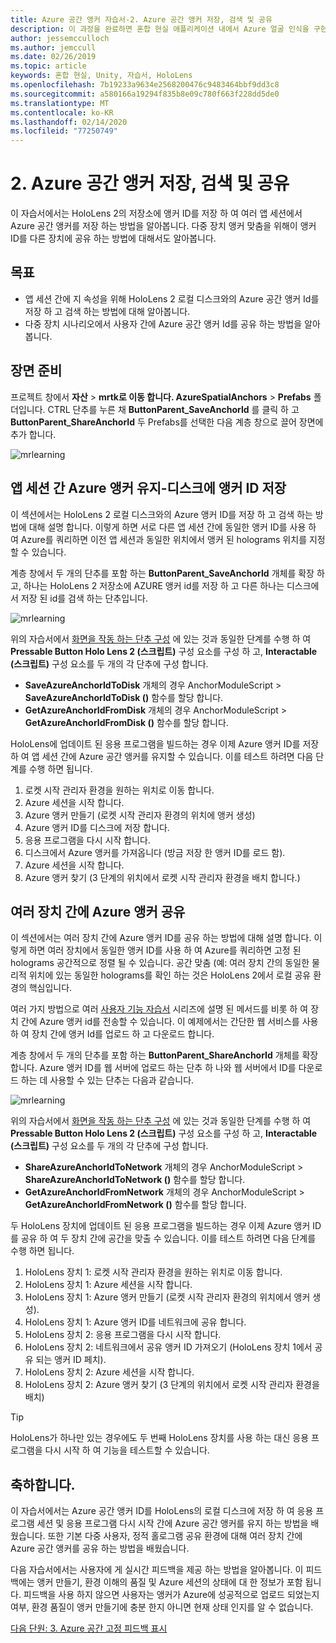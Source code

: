 ```yaml
---
title: Azure 공간 앵커 자습서-2. Azure 공간 앵커 저장, 검색 및 공유
description: 이 과정을 완료하면 혼합 현실 애플리케이션 내에서 Azure 얼굴 인식을 구현하는 방법을 이해할 수 있습니다.
author: jessemcculloch
ms.author: jemccull
ms.date: 02/26/2019
ms.topic: article
keywords: 혼합 현실, Unity, 자습서, HoloLens
ms.openlocfilehash: 7b19233a9634e2568200476c9483464bbf9dd3c8
ms.sourcegitcommit: a580166a19294f835b8e09c780f663f228dd5de0
ms.translationtype: MT
ms.contentlocale: ko-KR
ms.lasthandoff: 02/14/2020
ms.locfileid: "77250749"
---
```

# <a name="2-saving-retrieving-and-sharing-azure-spatial-anchors"></a>2. Azure 공간 앵커 저장, 검색 및 공유

이 자습서에서는 HoloLens 2의 저장소에 앵커 ID를 저장 하 여 여러 앱 세션에서 Azure 공간 앵커를 저장 하는 방법을 알아봅니다. 다중 장치 앵커 맞춤을 위해이 앵커 ID를 다른 장치에 공유 하는 방법에 대해서도 알아봅니다.

## <a name="objectives"></a>목표

* 앱 세션 간에 지 속성을 위해 HoloLens 2 로컬 디스크와의 Azure 공간 앵커 Id를 저장 하 고 검색 하는 방법에 대해 알아봅니다.
* 다중 장치 시나리오에서 사용자 간에 Azure 공간 앵커 Id를 공유 하는 방법을 알아봅니다.

## <a name="preparing-the-scene"></a>장면 준비

프로젝트 창에서 **자산** > **mrtk로 이동 합니다. AzureSpatialAnchors** > **Prefabs** 폴더입니다. CTRL 단추를 누른 채 **ButtonParent_SaveAnchorId** 를 클릭 하 고 **ButtonParent_ShareAnchorId** 두 Prefabs를 선택한 다음 계층 창으로 끌어 장면에 추가 합니다.

![mrlearning](images/mrlearning-asa/tutorial2-section1-step1-1.png)

## <a name="persist-azure-anchors-between-app-sessions---save-anchor-id-to-disk"></a>앱 세션 간 Azure 앵커 유지-디스크에 앵커 ID 저장
<!-- TODO: Consider renaming to 'Persist Azure Anchors between app sessions' -->

이 섹션에서는 HoloLens 2 로컬 디스크와의 Azure 앵커 ID를 저장 하 고 검색 하는 방법에 대해 설명 합니다. 이렇게 하면 서로 다른 앱 세션 간에 동일한 앵커 ID를 사용 하 여 Azure를 쿼리하면 이전 앱 세션과 동일한 위치에서 앵커 된 holograms 위치를 지정할 수 있습니다.

계층 창에서 두 개의 단추를 포함 하는 **ButtonParent_SaveAnchorId** 개체를 확장 하 고, 하나는 HoloLens 2 저장소에 AZURE 앵커 id를 저장 하 고 다른 하나는 디스크에서 저장 된 id를 검색 하는 단추입니다.

![mrlearning](images/mrlearning-asa/tutorial2-section2-step1-1.png)

위의 자습서에서 [화면을 작동 하는 단추 구성](mrlearning-asa-ch1.md#configuring-the-buttons-to-operate-the-scene) 에 있는 것과 동일한 단계를 수행 하 여 **Pressable Button Holo Lens 2 (스크립트)** 구성 요소를 구성 하 고, **Interactable (스크립트)** 구성 요소를 두 개의 각 단추에 구성 합니다.

* **SaveAzureAnchorIdToDisk** 개체의 경우 AnchorModuleScript > **SaveAzureAnchorIdToDisk ()** 함수를 할당 합니다.
* **GetAzureAnchorIdFromDisk** 개체의 경우 AnchorModuleScript > **GetAzureAnchorIdFromDisk ()** 함수를 할당 합니다.

HoloLens에 업데이트 된 응용 프로그램을 빌드하는 경우 이제 Azure 앵커 ID를 저장 하 여 앱 세션 간에 Azure 공간 앵커를 유지할 수 있습니다. 이를 테스트 하려면 다음 단계를 수행 하면 됩니다.

1. 로켓 시작 관리자 환경을 원하는 위치로 이동 합니다.
2. Azure 세션을 시작 합니다.
3. Azure 앵커 만들기 (로켓 시작 관리자 환경의 위치에 앵커 생성)
4. Azure 앵커 ID를 디스크에 저장 합니다.
5. 응용 프로그램을 다시 시작 합니다.
6. 디스크에서 Azure 앵커를 가져옵니다 (방금 저장 한 앵커 ID를 로드 함).
7. Azure 세션을 시작 합니다.
8. Azure 앵커 찾기 (3 단계의 위치에서 로켓 시작 관리자 환경을 배치 합니다.)

## <a name="share-azure-anchors-between-multiple-devices"></a>여러 장치 간에 Azure 앵커 공유

이 섹션에서는 여러 장치 간에 Azure 앵커 ID를 공유 하는 방법에 대해 설명 합니다. 이렇게 하면 여러 장치에서 동일한 앵커 ID를 사용 하 여 Azure를 쿼리하면 고정 된 holograms 공간적으로 정렬 될 수 있습니다. 공간 맞춤 (예: 여러 장치 간의 동일한 물리적 위치에 있는 동일한 holograms를 확인 하는 것은 HoloLens 2에서 로컬 공유 환경의 핵심입니다.

여러 가지 방법으로 여러 [사용자 기능 자습서](mrlearning-sharing(photon)-ch1.md) 시리즈에 설명 된 메서드를 비롯 하 여 장치 간에 Azure 앵커 id를 전송할 수 있습니다. 이 예제에서는 간단한 웹 서비스를 사용 하 여 장치 간에 앵커 Id를 업로드 하 고 다운로드 합니다.

계층 창에서 두 개의 단추를 포함 하는 **ButtonParent_ShareAnchorId** 개체를 확장 합니다. Azure 앵커 ID를 웹 서버에 업로드 하는 단추 하 나와 웹 서버에서 ID를 다운로드 하는 데 사용할 수 있는 단추는 다음과 같습니다.

![mrlearning](images/mrlearning-asa/tutorial2-section3-step1-1.png)

위의 자습서에서 [화면을 작동 하는 단추 구성](mrlearning-asa-ch1.md#configuring-the-buttons-to-operate-the-scene) 에 있는 것과 동일한 단계를 수행 하 여 **Pressable Button Holo Lens 2 (스크립트)** 구성 요소를 구성 하 고, **Interactable (스크립트)** 구성 요소를 두 개의 각 단추에 구성 합니다.

* **ShareAzureAnchorIdToNetwork** 개체의 경우 AnchorModuleScript > **ShareAzureAnchorIdToNetwork ()** 함수를 할당 합니다.
* **GetAzureAnchorIdFromNetwork** 개체의 경우 AnchorModuleScript > **GetAzureAnchorIdFromNetwork ()** 함수를 할당 합니다.

두 HoloLens 장치에 업데이트 된 응용 프로그램을 빌드하는 경우 이제 Azure 앵커 ID를 공유 하 여 두 장치 간에 공간을 맞출 수 있습니다. 이를 테스트 하려면 다음 단계를 수행 하면 됩니다.

1. HoloLens 장치 1: 로켓 시작 관리자 환경을 원하는 위치로 이동 합니다.
2. HoloLens 장치 1: Azure 세션을 시작 합니다.
3. HoloLens 장치 1: Azure 앵커 만들기 (로켓 시작 관리자 환경의 위치에서 앵커 생성).
4. HoloLens 장치 1: Azure 앵커 ID를 네트워크에 공유 합니다.
5. HoloLens 장치 2: 응용 프로그램을 다시 시작 합니다.
6. HoloLens 장치 2: 네트워크에서 공유 앵커 ID 가져오기 (HoloLens 장치 1에서 공유 되는 앵커 ID 페치).
7. HoloLens 장치 2: Azure 세션을 시작 합니다.
8. HoloLens 장치 2: Azure 앵커 찾기 (3 단계의 위치에서 로켓 시작 관리자 환경을 배치)

> [!TIP]
> HoloLens가 하나만 있는 경우에도 두 번째 HoloLens 장치를 사용 하는 대신 응용 프로그램을 다시 시작 하 여 기능을 테스트할 수 있습니다.

## <a name="congratulations"></a>축하합니다.

이 자습서에서는 Azure 공간 앵커 ID를 HoloLens의 로컬 디스크에 저장 하 여 응용 프로그램 세션 및 응용 프로그램 다시 시작 간에 Azure 공간 앵커를 유지 하는 방법을 배웠습니다. 또한 기본 다중 사용자, 정적 홀로그램 공유 환경에 대해 여러 장치 간에 Azure 공간 앵커를 공유 하는 방법을 배웠습니다.

다음 자습서에서는 사용자에 게 실시간 피드백을 제공 하는 방법을 알아봅니다. 이 피드백에는 앵커 만들기, 환경 이해의 품질 및 Azure 세션의 상태에 대 한 정보가 포함 됩니다. 피드백을 사용 하지 않으면 사용자는 앵커가 Azure에 성공적으로 업로드 되었는지 여부, 환경 품질이 앵커 만들기에 충분 한지 아니면 현재 상태 인지를 알 수 없습니다.

[다음 단원: 3. Azure 공간 고정 피드백 표시](mrlearning-asa-ch3.md)
